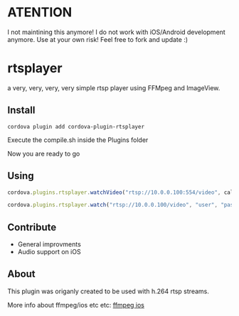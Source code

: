 # ATENTION
I not maintining this anymore! I do not work with iOS/Android development anymore. Use at your own risk!
Feel free to fork and update :)

# rtsplayer
a very, very, very, very simple rtsp player using FFMpeg and ImageView.


## Install

```cordova plugin add cordova-plugin-rtsplayer```

Execute the compile.sh inside the Plugins folder

Now you are ready to go

## Using

``` javascript
cordova.plugins.rtsplayer.watchVideo("rtsp://10.0.0.100:554/video", callbackSucces, callbackError);
```

``` javascript
cordova.plugins.rtsplayer.watch("rtsp://10.0.0.100/video", "user", "password" callbackSucces, callbackError);
```

## Contribute

* General improvments
* Audio support on iOS


## About

This plugin was origanly created to be used with h.264 rtsp streams.


More info about ffmpeg/ios etc etc: [ffmpeg ios](http://www.cantgetnosleep.com/wordpress/?p=111)
